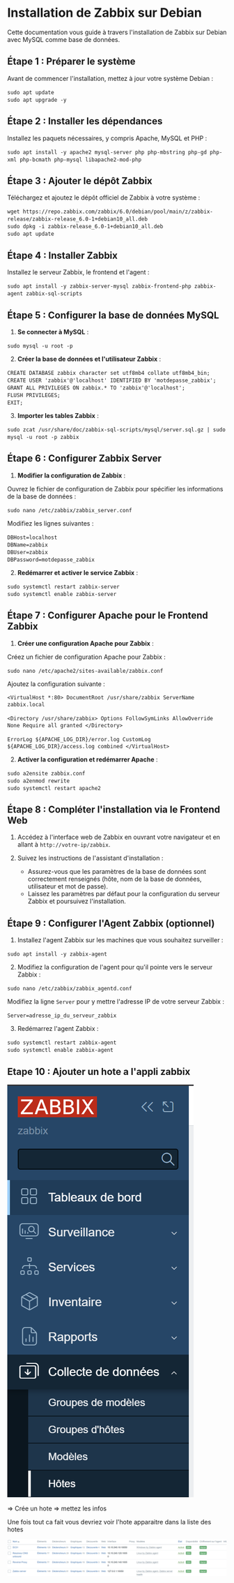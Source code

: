 # Installation de Zabbix sur Debian

Cette documentation vous guide à travers l'installation de Zabbix sur Debian avec MySQL comme base de données.

## Étape 1 : Préparer le système

Avant de commencer l'installation, mettez à jour votre système Debian :

`sudo apt update`  
`sudo apt upgrade -y`

## Étape 2 : Installer les dépendances

Installez les paquets nécessaires, y compris Apache, MySQL et PHP :

`sudo apt install -y apache2 mysql-server php php-mbstring php-gd php-xml php-bcmath php-mysql libapache2-mod-php`

## Étape 3 : Ajouter le dépôt Zabbix

Téléchargez et ajoutez le dépôt officiel de Zabbix à votre système :

`wget https://repo.zabbix.com/zabbix/6.0/debian/pool/main/z/zabbix-release/zabbix-release_6.0-1+debian10_all.deb`  
`sudo dpkg -i zabbix-release_6.0-1+debian10_all.deb`  
`sudo apt update`

## Étape 4 : Installer Zabbix

Installez le serveur Zabbix, le frontend et l'agent :

`sudo apt install -y zabbix-server-mysql zabbix-frontend-php zabbix-agent zabbix-sql-scripts`

## Étape 5 : Configurer la base de données MySQL

1. **Se connecter à MySQL** :

`sudo mysql -u root -p`

2. **Créer la base de données et l'utilisateur Zabbix** :

`CREATE DATABASE zabbix character set utf8mb4 collate utf8mb4_bin;`  
`CREATE USER 'zabbix'@'localhost' IDENTIFIED BY 'motdepasse_zabbix';`  
`GRANT ALL PRIVILEGES ON zabbix.* TO 'zabbix'@'localhost';`  
`FLUSH PRIVILEGES;`  
`EXIT;`

3. **Importer les tables Zabbix** :

`sudo zcat /usr/share/doc/zabbix-sql-scripts/mysql/server.sql.gz | sudo mysql -u root -p zabbix`

## Étape 6 : Configurer Zabbix Server

1. **Modifier la configuration de Zabbix** :

Ouvrez le fichier de configuration de Zabbix pour spécifier les informations de la base de données :

`sudo nano /etc/zabbix/zabbix_server.conf`

Modifiez les lignes suivantes :

`DBHost=localhost`  
`DBName=zabbix`  
`DBUser=zabbix`  
`DBPassword=motdepasse_zabbix`

2. **Redémarrer et activer le service Zabbix** :

`sudo systemctl restart zabbix-server`  
`sudo systemctl enable zabbix-server`

## Étape 7 : Configurer Apache pour le Frontend Zabbix

1. **Créer une configuration Apache pour Zabbix** :

Créez un fichier de configuration Apache pour Zabbix :

`sudo nano /etc/apache2/sites-available/zabbix.conf`

Ajoutez la configuration suivante :

```config
<VirtualHost *:80> DocumentRoot /usr/share/zabbix ServerName zabbix.local

<Directory /usr/share/zabbix> Options FollowSymLinks AllowOverride None Require all granted </Directory>

ErrorLog ${APACHE_LOG_DIR}/error.log CustomLog ${APACHE_LOG_DIR}/access.log combined </VirtualHost>
```


2. **Activer la configuration et redémarrer Apache** :

`sudo a2ensite zabbix.conf`  
`sudo a2enmod rewrite`  
`sudo systemctl restart apache2`

## Étape 8 : Compléter l'installation via le Frontend Web

1. Accédez à l'interface web de Zabbix en ouvrant votre navigateur et en allant à `http://votre-ip/zabbix`.

2. Suivez les instructions de l'assistant d'installation :
   - Assurez-vous que les paramètres de la base de données sont correctement renseignés (hôte, nom de la base de données, utilisateur et mot de passe).
   - Laissez les paramètres par défaut pour la configuration du serveur Zabbix et poursuivez l'installation.

## Étape 9 : Configurer l'Agent Zabbix (optionnel)

1. Installez l'agent Zabbix sur les machines que vous souhaitez surveiller :

`sudo apt install -y zabbix-agent`

2. Modifiez la configuration de l'agent pour qu'il pointe vers le serveur Zabbix :

`sudo nano /etc/zabbix/zabbix_agentd.conf`

Modifiez la ligne `Server` pour y mettre l'adresse IP de votre serveur Zabbix :

`Server=adresse_ip_du_serveur_zabbix`

3. Redémarrez l'agent Zabbix :

`sudo systemctl restart zabbix-agent`  
`sudo systemctl enable zabbix-agent`


## Etape 10 : Ajouter un hote a l'appli zabbix

![host](images/zabbix/image.png)

=> Crée un hote => mettez les infos 

Une fois tout ca fait vous devriez voir l'hote apparaitre dans la liste des hotes

![host list](images/zabbix/image-1.png)